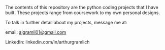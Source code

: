 The contents of this repository are the python coding projects that I have built. These projects range from coursework to my own personal designs. 

To talk in further detail about my projects, message me at:

email: ajgramli01@gmail.com

LinkedIn: linkedin.com/in/arthurgramlich
